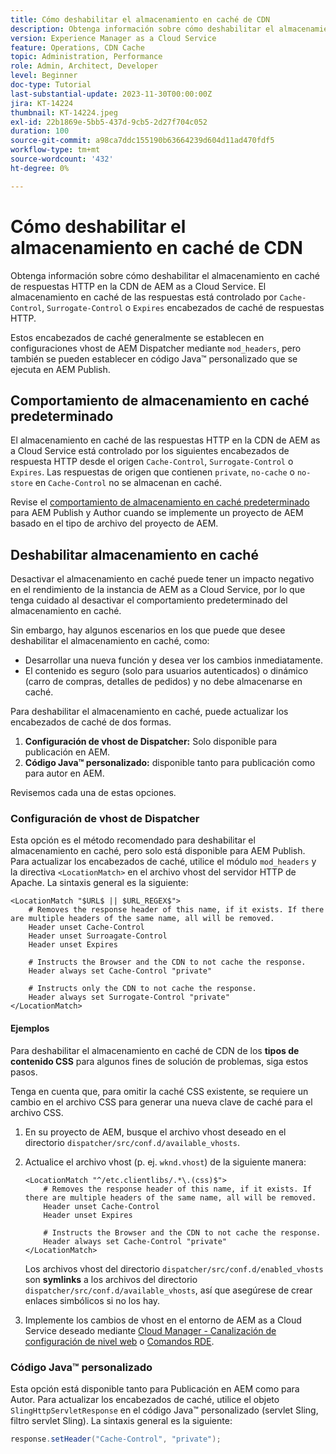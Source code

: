 ```yaml
---
title: Cómo deshabilitar el almacenamiento en caché de CDN
description: Obtenga información sobre cómo deshabilitar el almacenamiento en caché de respuestas HTTP en la CDN de AEM as a Cloud Service.
version: Experience Manager as a Cloud Service
feature: Operations, CDN Cache
topic: Administration, Performance
role: Admin, Architect, Developer
level: Beginner
doc-type: Tutorial
last-substantial-update: 2023-11-30T00:00:00Z
jira: KT-14224
thumbnail: KT-14224.jpeg
exl-id: 22b1869e-5bb5-437d-9cb5-2d27f704c052
duration: 100
source-git-commit: a98ca7ddc155190b63664239d604d11ad470fdf5
workflow-type: tm+mt
source-wordcount: '432'
ht-degree: 0%

---
```


# Cómo deshabilitar el almacenamiento en caché de CDN

Obtenga información sobre cómo deshabilitar el almacenamiento en caché de respuestas HTTP en la CDN de AEM as a Cloud Service. El almacenamiento en caché de las respuestas está controlado por `Cache-Control`, `Surrogate-Control` o `Expires` encabezados de caché de respuestas HTTP.

Estos encabezados de caché generalmente se establecen en configuraciones vhost de AEM Dispatcher mediante `mod_headers`, pero también se pueden establecer en código Java™ personalizado que se ejecuta en AEM Publish.

## Comportamiento de almacenamiento en caché predeterminado

El almacenamiento en caché de las respuestas HTTP en la CDN de AEM as a Cloud Service está controlado por los siguientes encabezados de respuesta HTTP desde el origen `Cache-Control`, `Surrogate-Control` o `Expires`.  Las respuestas de origen que contienen `private`, `no-cache` o `no-store` en `Cache-Control` no se almacenan en caché.

Revise el [comportamiento de almacenamiento en caché predeterminado](./enable-caching.md#default-caching-behavior) para AEM Publish y Author cuando se implemente un proyecto de AEM basado en el tipo de archivo del proyecto de AEM.


## Deshabilitar almacenamiento en caché

Desactivar el almacenamiento en caché puede tener un impacto negativo en el rendimiento de la instancia de AEM as a Cloud Service, por lo que tenga cuidado al desactivar el comportamiento predeterminado del almacenamiento en caché.

Sin embargo, hay algunos escenarios en los que puede que desee deshabilitar el almacenamiento en caché, como:

- Desarrollar una nueva función y desea ver los cambios inmediatamente.
- El contenido es seguro (solo para usuarios autenticados) o dinámico (carro de compras, detalles de pedidos) y no debe almacenarse en caché.

Para deshabilitar el almacenamiento en caché, puede actualizar los encabezados de caché de dos formas.

1. **Configuración de vhost de Dispatcher:** Solo disponible para publicación en AEM.
1. **Código Java™ personalizado:** disponible tanto para publicación como para autor en AEM.

Revisemos cada una de estas opciones.

### Configuración de vhost de Dispatcher

Esta opción es el método recomendado para deshabilitar el almacenamiento en caché, pero solo está disponible para AEM Publish. Para actualizar los encabezados de caché, utilice el módulo `mod_headers` y la directiva `<LocationMatch>` en el archivo vhost del servidor HTTP de Apache. La sintaxis general es la siguiente:

```
<LocationMatch "$URL$ || $URL_REGEX$">
    # Removes the response header of this name, if it exists. If there are multiple headers of the same name, all will be removed.
    Header unset Cache-Control
    Header unset Surroagate-Control
    Header unset Expires

    # Instructs the Browser and the CDN to not cache the response.
    Header always set Cache-Control "private"

    # Instructs only the CDN to not cache the response.
    Header always set Surrogate-Control "private"
</LocationMatch>
```

#### Ejemplos

Para deshabilitar el almacenamiento en caché de CDN de los **tipos de contenido CSS** para algunos fines de solución de problemas, siga estos pasos.

Tenga en cuenta que, para omitir la caché CSS existente, se requiere un cambio en el archivo CSS para generar una nueva clave de caché para el archivo CSS.

1. En su proyecto de AEM, busque el archivo vhost deseado en el directorio `dispatcher/src/conf.d/available_vhosts`.
1. Actualice el archivo vhost (p. ej. `wknd.vhost`) de la siguiente manera:

   ```
   <LocationMatch "^/etc.clientlibs/.*\.(css)$">
       # Removes the response header of this name, if it exists. If there are multiple headers of the same name, all will be removed.
       Header unset Cache-Control
       Header unset Expires
   
       # Instructs the Browser and the CDN to not cache the response.
       Header always set Cache-Control "private"
   </LocationMatch>
   ```

   Los archivos vhost del directorio `dispatcher/src/conf.d/enabled_vhosts` son **symlinks** a los archivos del directorio `dispatcher/src/conf.d/available_vhosts`, así que asegúrese de crear enlaces simbólicos si no los hay.
1. Implemente los cambios de vhost en el entorno de AEM as a Cloud Service deseado mediante [Cloud Manager - Canalización de configuración de nivel web](https://experienceleague.adobe.com/docs/experience-manager-cloud-service/content/implementing/using-cloud-manager/cicd-pipelines/introduction-ci-cd-pipelines.html?#web-tier-config-pipelines) o [Comandos RDE](https://experienceleague.adobe.com/docs/experience-manager-learn/cloud-service/developing/rde/how-to-use.html?lang=en#deploy-apache-or-dispatcher-configuration).

### Código Java™ personalizado

Esta opción está disponible tanto para Publicación en AEM como para Autor. Para actualizar los encabezados de caché, utilice el objeto `SlingHttpServletResponse` en el código Java™ personalizado (servlet Sling, filtro servlet Sling). La sintaxis general es la siguiente:

```java
response.setHeader("Cache-Control", "private");
```
